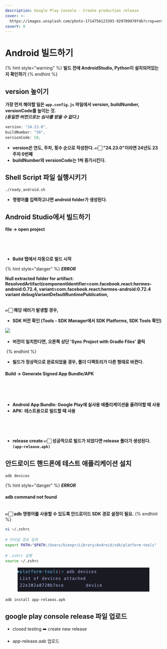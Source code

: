 ```yaml
---
description: Google Play Console - Create production release
cover: >-
  https://images.unsplash.com/photo-1714756123393-929709970fdb?crop=entropy&cs=srgb&fm=jpg&ixid=M3wxOTcwMjR8MHwxfHJhbmRvbXx8fHx8fHx8fDE3MTc1NTgwNTF8&ixlib=rb-4.0.3&q=85
coverY: 0
---
```


# Android 빌드하기

{% hint style="warning" %}
**빌드 전에 AndroidStudio, Python이 설치되어있는지 확인하기**
{% endhint %}

## **version 높이기**

**가장 먼저 해야할 일은 `app.config.js` 파일에서 version, buildNumber, versionCode를 높이는 것.**\
_**(동일한 버전으로는 심사를 받을 수 없다.)**_

```javascript
version: "24.23.0",
buildNumber: "58",
versionCode: 58,
```

* **version은 연도, 주차, 횟수 순으로 작성한다. 👉🏻 "24.23.0"이라면 24년도 23주차 0번째**
* **buildNumber와 versionCode는 1씩 증가시킨다.**&#x20;

## **Shell Script 파일 실행시키기**

```
./ready_android.sh
```

* **명령어를 입력하고나면 android folder가 생성된다.**&#x20;

## **Android Studio에서 빌드하기**

**file -> open project**

<div align="left">

<figure><img src="../.gitbook/assets/스크린샷 2024-06-05 오후 12.49.22.png" alt="" width="375"><figcaption></figcaption></figure>

</div>

<figure><img src="../.gitbook/assets/스크린샷 2024-06-05 오후 12.53.11.png" alt=""><figcaption></figcaption></figure>

* **Build 탭에서 자동으로 빌드 시작**

{% hint style="danger" %}
_**ERROR**_

**Null extracted folder for artifact: ResolvedArtifact(componentIdentifier=com.facebook.react:hermes-android:0.72.4, variant=com.facebook.react:hermes-android:0.72.4 variant debugVariantDefaultRuntimePublication,**

\
**👉🏻 해당 에러가 발생할 경우,** &#x20;

* **SDK 버전 확인 (Tools - SDK Manager에서 SDK Platforms, SDK Tools 확인)**

&#x20;![](<../.gitbook/assets/스크린샷 2024-06-05 오후 12.58.33.png>)

* **버전이 일치한다면, 오른쪽 상단 'Sync Project with Gradle Files' 클릭**

<img src="../.gitbook/assets/스크린샷 2024-06-05 오후 12.56.01.png" alt="" data-size="original">
{% endhint %}

* **빌드가 정상적으로 완료되었을 경우, 폴더 디렉토리가 다른 형태로 바뀐다.**&#x20;



#### **Build -> Generate Signed App Bundle/APK**&#x20;

<figure><img src="../.gitbook/assets/스크린샷 2024-06-05 오후 1.01.42.png" alt=""><figcaption></figcaption></figure>

<div align="left">

<figure><img src="../.gitbook/assets/스크린샷 2024-06-05 오후 12.10.51.png" alt="" width="375"><figcaption></figcaption></figure>

</div>

* **Android App Bundle: Google Play에 실사용 애플리케이션을 올려야할 때 사용**
* **APK: 테스트용으로 빌드할 때 사용**

<div align="left">

<figure><img src="../.gitbook/assets/스크린샷 2024-06-05 오후 1.05.38.png" alt="" width="375"><figcaption></figcaption></figure>

</div>

<div align="left">

<figure><img src="../.gitbook/assets/스크린샷 2024-06-05 오전 11.55.26.png" alt="" width="375"><figcaption></figcaption></figure>

</div>

* **release create 👉🏻 성공적으로 빌드가 되었다면 release 폴더가 생성된다. `(app-release.apk)`**

## **안드로이드 핸드폰에 테스트 애플리케이션 설치**

```javascript
adb devices
```

{% hint style="danger" %}
_**ERROR**_

#### **adb command not found**

\
**👉🏻 adb 명령어를 사용할 수 있도록 안드로이드 SDK 경로 설정이 필요.**
{% endhint %}

```sh
vi ~/.zshrc

# 터미널 경로 입력
export PATH="$PATH:/Users/bienpr/Library/Android/sdk/platform-tools"

# .zshrc 실행
source ~/.zshrc
```

<figure><img src="../.gitbook/assets/240530-9 (1).png" alt=""><figcaption></figcaption></figure>

```sh
adb install app-relaeas.apk
```

## **google play console release 파일 업로드**

* closed testing ➡️ create new release
*   app-release.aab 업로드

    <figure><img src="../.gitbook/assets/스크린샷 2024-06-05 오후 5.07.15.png" alt=""><figcaption></figcaption></figure>

